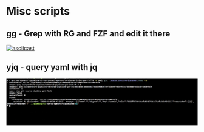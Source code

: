 # Misc scripts

## gg - Grep with RG and FZF and edit it there

[![asciicast](https://asciinema.org/a/LbgR8IcB8iRMOpTTBVcccYaDK.svg)](https://asciinema.org/a/LbgR8IcB8iRMOpTTBVcccYaDK)

## yjq - query yaml with jq

![yjq](.shots/yjq.png)
